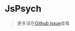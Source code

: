 # JsPsych <!-- {docsify-ignore-all} -->

> 更多请在[Github Issue](https://github.com/jspsych/jsPsych/issues)查看


